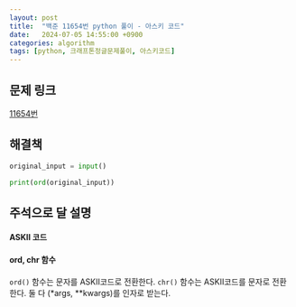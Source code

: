 ```yaml
---
layout: post
title:  "백준 11654번 python 풀이 - 아스키 코드"
date:   2024-07-05 14:55:00 +0900
categories: algorithm
tags: [python, 크래프톤정글문제풀이, 아스키코드]
---
```


## 문제 링크
[11654번](https://www.acmicpc.net/problem/11654)

## 해결책
```python
original_input = input()

print(ord(original_input))
```

## 주석으로 달 설명

#### ASKII 코드


#### ord, chr 함수

`ord()` 함수는 문자를 ASKII코드로 전환한다.
`chr()` 함수는 ASKII코드를 문자로 전환한다.
둘 다 (*args, **kwargs)를 인자로 받는다.
